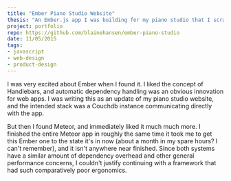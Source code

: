 ```yaml
---
title: "Ember Piano Studio Website"
thesis: "An Ember.js app I was building for my piano studio that I scrapped once I discovered Meteor."
project: portfolio
repo: https://github.com/blainehansen/ember-piano-studio
date: 11/05/2015
tags:
- javascript
- web-design
- product-design
---
```


I was very excited about Ember when I found it. I liked the concept of Handlebars, and automatic dependency handling was an obvious innovation for web apps. I was writing this as an update of my piano studio website, and the intended stack was a Couchdb instance communicating directly with the app.

But then I found Meteor, and immediately liked it much much more. I finished the entire Meteor app in roughly the same time it took me to get this Ember one to the state it's in now (about a month in my spare hours? I can't remember), and it isn't anywhere near finished. Since both systems have a similar amount of dependency overhead and other general performance concerns, I couldn't justify continuing with a framework that had such comparatively poor ergonomics.
